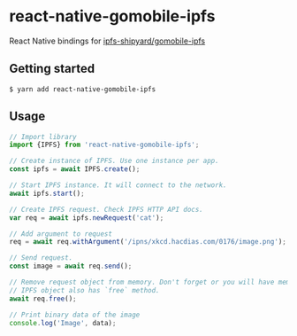 # react-native-gomobile-ipfs

React Native bindings for [ipfs-shipyard/gomobile-ipfs](https://github.com/ipfs-shipyard/gomobile-ipfs)

## Getting started

`$ yarn add react-native-gomobile-ipfs`

## Usage
```javascript
// Import library
import {IPFS} from 'react-native-gomobile-ipfs';

// Create instance of IPFS. Use one instance per app.
const ipfs = await IPFS.create();

// Start IPFS instance. It will connect to the network.
await ipfs.start();

// Create IPFS request. Check IPFS HTTP API docs.
var req = await ipfs.newRequest('cat');

// Add argument to request
req = await req.withArgument('/ipns/xkcd.hacdias.com/0176/image.png');

// Send request.
const image = await req.send();

// Remove request object from memory. Don't forget or you will have memory leak.
// IPFS object also has `free` method.
await req.free();

// Print binary data of the image
console.log('Image', data);
```
